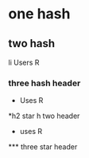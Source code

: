 # one hash

## two hash

li Users R

### three hash header

* Uses R

*h2 star h two header

* uses R

*** three star header


